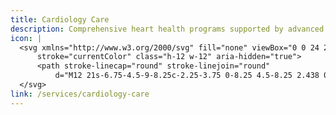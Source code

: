 ```yaml
---
title: Cardiology Care
description: Comprehensive heart health programs supported by advanced diagnostics and ongoing monitoring.
icon: |
  <svg xmlns="http://www.w3.org/2000/svg" fill="none" viewBox="0 0 24 24" stroke-width="1.5"
      stroke="currentColor" class="h-12 w-12" aria-hidden="true">
      <path stroke-linecap="round" stroke-linejoin="round"
          d="M12 21s-6.75-4.5-9-8.25c-2.25-3.75 0-8.25 4.5-8.25 2.438 0 4.5 2.25 4.5 2.25s2.062-2.25 4.5-2.25c4.5 0 6.75 4.5 4.5 8.25C18.75 16.5 12 21 12 21z" />
  </svg>
link: /services/cardiology-care
---
```

